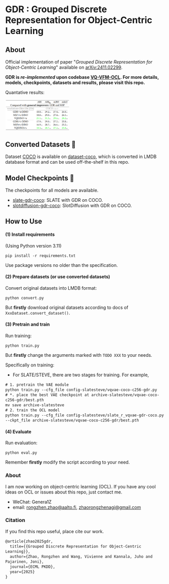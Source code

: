 # GDR : Grouped Discrete Representation for Object-Centric Learning



## About

Official implementation of paper "*Grouped Discrete Representation for Object-Centric Learning*" available on [arXiv:2411.02299](https://arxiv.org/abs/2411.02299).

**GDR is *re-implemented* upon codebase [VQ-VFM-OCL](https://github.com/Genera1Z/VQ-VFM-OCL). For more details, models, checkpoints, datasets and results, please visit this repo.**

Quantative results:

<img src="res/quantitative_results.png" style="width:40%;">



## Converted Datasets 🚀

Dataset [COCO](https://cocodataset.org) is available on [dataset-coco](https://github.com/Genera1Z/VQ-VFM-OCL/releases/tag/dataset-coco), which is converted in LMDB database format and can be used off-the-shelf in this repo.



## Model Checkpoints 🌟

The checkpoints for all models are available.
- [slate-gdr-coco](https://github.com/Genera1Z/GroupedDiscreteRepresentation/releases/tag/slate-gdr-coco): SLATE with GDR on COCO.
- [slotdiffusion-gdr-coco](https://github.com/Genera1Z/GroupedDiscreteRepresentation/releases/tag/slotdiffusion-gdr-coco): SlotDiffusion with GDR on COCO.



## How to Use

#### (1) Install requirements

(Using Python version 3.11)
```shell
pip install -r requirements.txt
```
Use package versions no older than the specification.

#### (2) Prepare datasets (or use converted datasets)

Convert original datasets into LMDB format: 
```shell
python convert.py
```
But **firstly** download original datasets according to docs of ```XxxDataset.convert_dataset()```.

#### (3) Pretrain and train

Run training:
```shell
python train.py
```
But **firstly** change the arguments marked with ```TODO XXX``` to your needs.

Specifically on training:
- For SLATE/STEVE, there are two stages for training. For example,
```shell
# 1. pretrain the VAE module
python train.py --cfg_file config-slatesteve/vqvae-coco-c256-gdr.py
# *. place the best VAE checkpoint at archive-slatesteve/vqvae-coco-c256-gdr/best.pth
mv save archive-slatesteve
# 2. train the OCL model
python train.py --cfg_file config-slatesteve/slate_r_vqvae-gdr-coco.py --ckpt_file archive-slatesteve/vqvae-coco-c256-gdr/best.pth
```



#### (4) Evaluate

Run evaluation:
```shell
python eval.py
```
Remember **firstly** modify the script according to your need.



### About

I am now working on object-centric learning (OCL). If you have any cool ideas on OCL or issues about this repo, just contact me.
- WeChat: Genera1Z
- email: rongzhen.zhao@aalto.fi, zhaorongzhenagi@gmail.com



### Citation

If you find this repo useful, place cite our work.
```
@article{zhao2025gdr,
  title={{Grouped Discrete Representation for Object-Centric Learning}},
  author={Zhao, Rongzhen and Wang, Vivienne and Kannala, Juho and Pajarinen, Joni},
  journal={ECML PKDD},
  year={2025}
}
```
